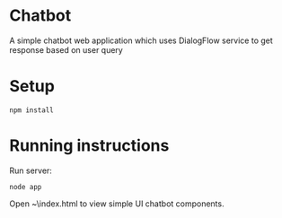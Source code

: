 # Chatbot

A simple chatbot web application which uses DialogFlow service to get response based on user query

# Setup

```
npm install
```

# Running instructions

Run server:

```
node app
```

Open ~\index.html to view simple UI chatbot components.
